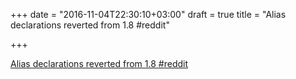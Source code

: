 +++
date = "2016-11-04T22:30:10+03:00"
draft = true
title = "Alias declarations reverted from 1.8  #reddit"

+++

<p><a href="https://t.co/saD1l8R8Bx">Alias declarations reverted from 1.8  #reddit</a></p>
